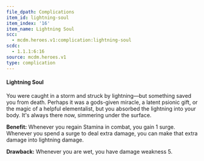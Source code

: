 ```yaml
---
file_dpath: Complications
item_id: lightning-soul
item_index: '16'
item_name: Lightning Soul
scc:
  - mcdm.heroes.v1:complication:lightning-soul
scdc:
  - 1.1.1:6:16
source: mcdm.heroes.v1
type: complication
---
```


#### Lightning Soul

You were caught in a storm and struck by lightning—but something saved you from death. Perhaps it was a gods-given miracle, a latent psionic gift, or the magic of a helpful elementalist, but you absorbed the lightning into your body. It's always there now, simmering under the surface.

**Benefit:** Whenever you regain Stamina in combat, you gain 1 surge. Whenever you spend a surge to deal extra damage, you can make that extra damage into lightning damage.

**Drawback:** Whenever you are wet, you have damage weakness 5.
